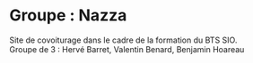 # Groupe : Nazza
Site de covoiturage dans le cadre de la formation du BTS SIO. <br> Groupe de 3 : Hervé Barret, Valentin Benard, Benjamin Hoareau
